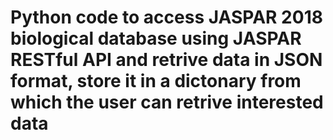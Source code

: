 # Python code to access JASPAR 2018 biological database using JASPAR RESTful API and retrive data in JSON format, store it in a dictonary from which the user can retrive interested data
